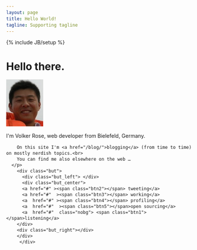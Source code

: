 ```yaml
---
layout: page
title: Hello World!
tagline: Supporting tagline
---
```

{% include JB/setup %}

<div class="content">
   <div class="hello_text">
       <h1>Hello there.</h1>
      <img src="/assets/themes/tom/images/beike_han.jpg">
      <p >
        I'm Volker Rose, web developer from Bielefeld, Germany.<br>
        
        On this site I'm <a href="/blog/">blogging</a> (from time to time) on mostly nerdish topics.<br>
        You can find me also elsewhere on the web …
      </p>
        <div class="but">
          <div class="but_left"> </div>
          <div class="but_center">
          <a href="#" ><span class="btn2"></span> tweeting</a>
          <a href="#"  ><span class="btn3"></span> working</a>
          <a  href="#" ><span class="btn4"></span> profiling</a>
          <a  href="#"  ><span class="btn5"></span>open sourcing</a>
          <a  href="#"  class="nobg"> <span class="btn1"></span>listening</a>
        </div>
        <div class="but_right"></div>
        </div>
         </div> 
   </div>    

